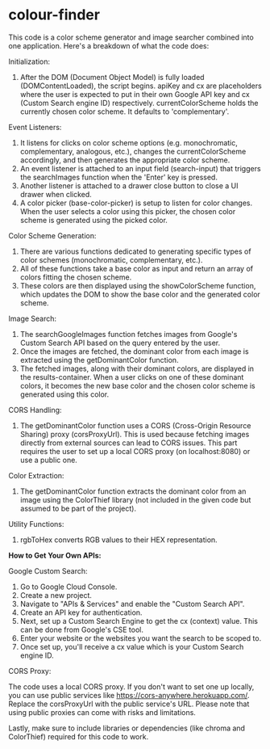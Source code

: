 # colour-finder

This code is a color scheme generator and image searcher combined into one application. Here's a breakdown of what the code does:

Initialization:

1. After the DOM (Document Object Model) is fully loaded (DOMContentLoaded), the script begins.
apiKey and cx are placeholders where the user is expected to put in their own Google API key and cx (Custom Search engine ID) respectively.
currentColorScheme holds the currently chosen color scheme. It defaults to 'complementary'.

Event Listeners:

1. It listens for clicks on color scheme options (e.g. monochromatic, complementary, analogous, etc.), changes the currentColorScheme accordingly, and then generates the appropriate color scheme.
2. An event listener is attached to an input field (search-input) that triggers the searchImages function when the 'Enter' key is pressed.
3. Another listener is attached to a drawer close button to close a UI drawer when clicked.
4. A color picker (base-color-picker) is setup to listen for color changes. When the user selects a color using this picker, the chosen color scheme is generated using the picked color.

Color Scheme Generation:

1. There are various functions dedicated to generating specific types of color schemes (monochromatic, complementary, etc.).
2. All of these functions take a base color as input and return an array of colors fitting the chosen scheme.
3. These colors are then displayed using the showColorScheme function, which updates the DOM to show the base color and the generated color scheme.

Image Search:

1. The searchGoogleImages function fetches images from Google's Custom Search API based on the query entered by the user.
2. Once the images are fetched, the dominant color from each image is extracted using the getDominantColor function.
3. The fetched images, along with their dominant colors, are displayed in the results-container. When a user clicks on one of these dominant colors, it becomes the new base color and the chosen color scheme is generated using this color.

CORS Handling:

1. The getDominantColor function uses a CORS (Cross-Origin Resource Sharing) proxy (corsProxyUrl). This is used because fetching images directly from external sources can lead to CORS issues. This part requires the user to set up a local CORS proxy (on localhost:8080) or use a public one.

Color Extraction:

1. The getDominantColor function extracts the dominant color from an image using the ColorThief library (not included in the given code but assumed to be part of the project).

Utility Functions:

1. rgbToHex converts RGB values to their HEX representation.

**How to Get Your Own APIs:**

Google Custom Search:

1. Go to Google Cloud Console.
2. Create a new project.
3. Navigate to "APIs & Services" and enable the "Custom Search API".
4. Create an API key for authentication.
5. Next, set up a Custom Search Engine to get the cx (context) value. This can be done from Google's CSE tool.
6. Enter your website or the websites you want the search to be scoped to.
7. Once set up, you'll receive a cx value which is your Custom Search engine ID.

CORS Proxy:

The code uses a local CORS proxy. If you don't want to set one up locally, you can use public services like https://cors-anywhere.herokuapp.com/. Replace the corsProxyUrl with the public service's URL. Please note that using public proxies can come with risks and limitations.

Lastly, make sure to include libraries or dependencies (like chroma and ColorThief) required for this code to work.
